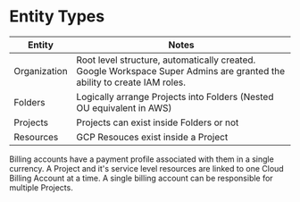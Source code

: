 # Entity Types

|Entity|Notes|
|---|---|
|Organization|Root level structure, automatically created. Google Workspace Super Admins are granted the ability to create IAM roles.|
|Folders|Logically arrange Projects into Folders (Nested OU equivalent in AWS)|
|Projects|Projects can exist inside Folders or not|
|Resources|GCP Resouces exist inside a Project|

Billing accounts have a payment profile associated with them in a single currency. A Project and it's service level resources are linked to one Cloud Billing Account at a time. A single billing account can be responsible for multiple Projects.
